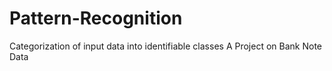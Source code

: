 # Pattern-Recognition
Categorization of input data into identifiable classes
A Project on Bank Note Data
